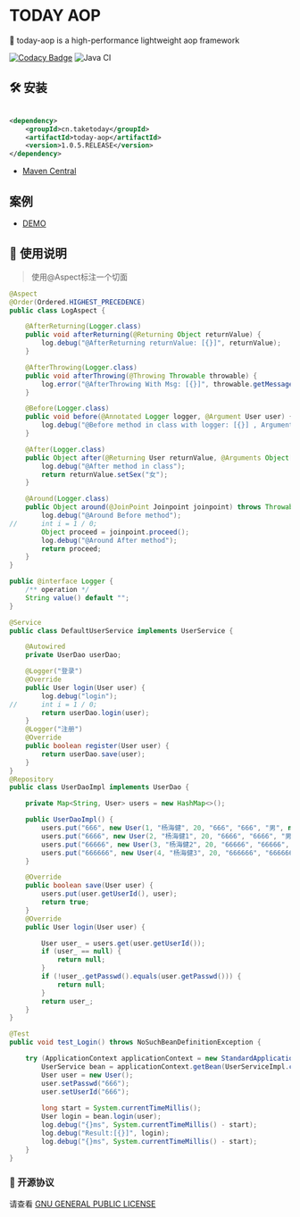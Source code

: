 # TODAY AOP

:apple: today-aop is a high-performance lightweight aop framework 

[![Codacy Badge](https://api.codacy.com/project/badge/Grade/8ffb960eb2b04507977aeb409d51dea3)](https://www.codacy.com/app/TAKETODAY/today-aop?utm_source=github.com&amp;utm_medium=referral&amp;utm_content=TAKETODAY/today-aop&amp;utm_campaign=Badge_Grade)
![Java CI](https://github.com/TAKETODAY/today-aop/workflows/Java%20CI/badge.svg)

## 🛠️ 安装

```xml

<dependency>
    <groupId>cn.taketoday</groupId>
    <artifactId>today-aop</artifactId>
    <version>1.0.5.RELEASE</version>
</dependency>

```

- [Maven Central](https://search.maven.org/artifact/cn.taketoday/today-aop/1.0.4.RELEASE/jar)

## 案例
- [DEMO](https://github.com/TAKETODAY/today-web-demo)

## :memo: 使用说明

> 使用@Aspect标注一个切面

```java
@Aspect
@Order(Ordered.HIGHEST_PRECEDENCE)
public class LogAspect {

	@AfterReturning(Logger.class)
	public void afterReturning(@Returning Object returnValue) {
		log.debug("@AfterReturning returnValue: [{}]", returnValue);
	}

	@AfterThrowing(Logger.class)
	public void afterThrowing(@Throwing Throwable throwable) {
		log.error("@AfterThrowing With Msg: [{}]", throwable.getMessage(), throwable);
	}

	@Before(Logger.class)
	public void before(@Annotated Logger logger, @Argument User user) {
		log.debug("@Before method in class with logger: [{}] , Argument:[{}]", logger, user);
	}

	@After(Logger.class)
	public Object after(@Returning User returnValue, @Arguments Object[] arguments) {
		log.debug("@After method in class");
		return returnValue.setSex("女");
	}

	@Around(Logger.class)
	public Object around(@JoinPoint Joinpoint joinpoint) throws Throwable {
		log.debug("@Around Before method");
//		int i = 1 / 0;
		Object proceed = joinpoint.proceed();
		log.debug("@Around After method");
		return proceed;
	}
}

public @interface Logger {
	/** operation */
	String value() default "";
}

@Service
public class DefaultUserService implements UserService {

	@Autowired
	private UserDao userDao;

	@Logger("登录")
	@Override
	public User login(User user) {
		log.debug("login");
//		int i = 1 / 0;
		return userDao.login(user);
	}
	@Logger("注册")
	@Override
	public boolean register(User user) {
		return userDao.save(user);
	}
}
@Repository
public class UserDaoImpl implements UserDao {

	private Map<String, User> users = new HashMap<>();

	public UserDaoImpl() {
		users.put("666", new User(1, "杨海健", 20, "666", "666", "男", new Date()));
		users.put("6666", new User(2, "杨海健1", 20, "6666", "6666", "男", new Date()));
		users.put("66666", new User(3, "杨海健2", 20, "66666", "66666", "男", new Date()));
		users.put("666666", new User(4, "杨海健3", 20, "666666", "666666", "男", new Date()));
	}

	@Override
	public boolean save(User user) {
		users.put(user.getUserId(), user);
		return true;
	}
	@Override
	public User login(User user) {

		User user_ = users.get(user.getUserId());
		if (user_ == null) {
			return null;
		}
		if (!user_.getPasswd().equals(user.getPasswd())) {
			return null;
		}
		return user_;
	}
}

@Test
public void test_Login() throws NoSuchBeanDefinitionException {

	try (ApplicationContext applicationContext = new StandardApplicationContext("","")) {
		UserService bean = applicationContext.getBean(UserServiceImpl.class);
		User user = new User();
		user.setPasswd("666");
		user.setUserId("666");
		
		long start = System.currentTimeMillis();
		User login = bean.login(user);
		log.debug("{}ms", System.currentTimeMillis() - start);
		log.debug("Result:[{}]", login);
		log.debug("{}ms", System.currentTimeMillis() - start);
	}
}
```

### :memo: 开源协议

请查看 [GNU GENERAL PUBLIC LICENSE](https://github.com/TAKETODAY/today-aop/blob/master/LICENSE)

